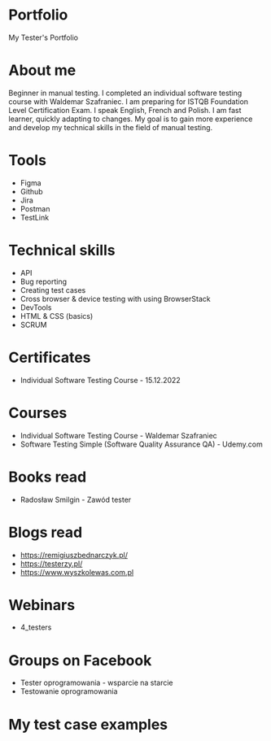 # Portfolio
My Tester's Portfolio
# About me
Beginner in manual testing. I completed an individual software testing course with Waldemar Szafraniec. I am preparing for ISTQB Foundation Level Certification Exam. I speak English, French and Polish. I am fast learner, quickly adapting to changes. My goal is to gain more experience and develop my technical skills in the field of manual testing.
# Tools
- Figma
- Github
- Jira
- Postman
- TestLink
# Technical skills
- API
- Bug reporting
- Creating test cases
- Cross browser & device testing with using BrowserStack
- DevTools
- HTML & CSS (basics)
- SCRUM
# Certificates
- Individual Software Testing Course - 15.12.2022
# Courses
- Individual Software Testing Course - Waldemar Szafraniec
- Software Testing Simple (Software Quality Assurance QA) - Udemy.com
# Books read
- Radosław Smilgin - Zawód tester
# Blogs read
- https://remigiuszbednarczyk.pl/
- https://testerzy.pl/
- https://www.wyszkolewas.com.pl
# Webinars
- 4_testers
# Groups on Facebook
- Tester oprogramowania - wsparcie na starcie
- Testowanie oprogramowania
# My test case examples
